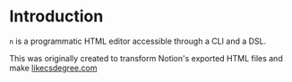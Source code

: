 # Introduction

`n` is a programmatic HTML editor accessible through a CLI and a DSL.

This was originally created to transform Notion's exported HTML files and make [likecsdegree.com](https://likecsdegree.com)
